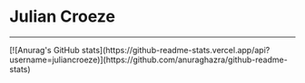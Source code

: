 <h1>Julian Croeze</h1>
<hr></hr>
[![Anurag's GitHub stats](https://github-readme-stats.vercel.app/api?username=juliancroeze)](https://github.com/anuraghazra/github-readme-stats)

